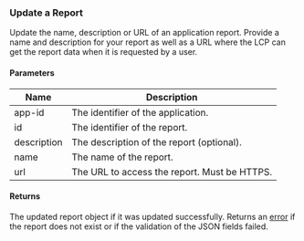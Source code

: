 ### Update a Report

Update the name, description or URL of an application report. Provide a name and description for your report as well as a URL where the LCP can get the report data when it is requested by a user.

#### Parameters

<table>
    <thead>
        <tr>
            <th>Name</th>
            <th>Description</th>
        </tr>
    </thead>
    <tbody>
        <tr>
            <td>app-id</td>
            <td>The identifier of the application.</td>
        </tr>
        <tr>
            <td>id</td>
            <td>The identifier of the report.</td>
        </tr>
        <tr>
            <td>description</td>
            <td>The description of the report (optional).</td>
        </tr>
        <tr>
            <td>name</td>
            <td>The name of the report.</td>
        </tr>
        <tr>
            <td>url</td>
            <td>The URL to access the report. Must be HTTPS.</td>
        </tr>
    </tbody>
</table>

#### Returns

The updated report object if it was updated successfully. Returns an [error](./?doc=reference-manual#errors) if the report does not exist or if the validation of the JSON fields failed.












